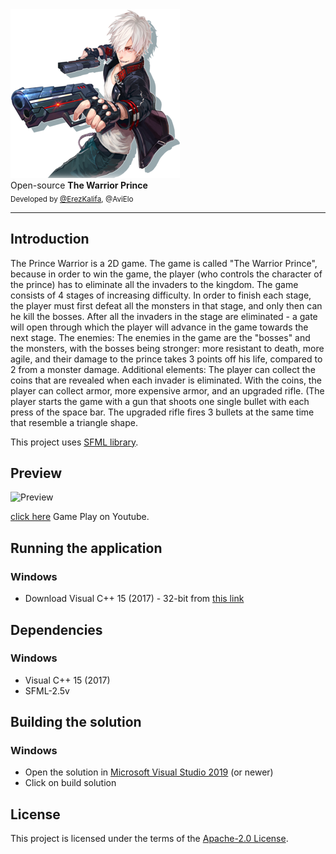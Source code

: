 
<div>
    <a href="https://github.com/erezkalifa/OOP2_The_Warrior_Princes"><img src="https://github.com/erezkalifa/OOP2_The_Warrior_Prince/blob/fe4418bacafb93b02e2f5322cbfde7f99e4dbd64/Screenshots/Warrior%20Price%20Screenshot.png" alt="The Warrior Prince" title="The Warrior Prince"></a>
</div>

<div>
    Open-source <strong>The Warrior Prince</strong>
</div>

<div>
  <sub>
    Developed by <a href="https://github.com/erezkalifa">@ErezKalifa</a>, <a>@AviElo</a>
  </sub>
</div>
<hr/>


## Introduction
The Prince Warrior is a 2D game.
The game is called "The Warrior Prince", because in order to win the game, the player (who controls the character of the prince) has to eliminate all the invaders to the kingdom.
The game consists of 4 stages of increasing difficulty. In order to finish each stage, the player must first defeat all the monsters in that stage, and only then can he kill the bosses. After all the invaders in the stage are eliminated - a gate will open through which the player will advance in the game towards the next stage.
The enemies:
The enemies in the game are the "bosses" and the monsters, with the bosses being stronger: more resistant to death, more agile, and their damage to the prince takes 3 points off his life, compared to 2 from a monster damage.
Additional elements:
The player can collect the coins that are revealed when each invader is eliminated.
With the coins, the player can collect armor, more expensive armor, and an upgraded rifle. (The player starts the game with a gun that shoots one single bullet with each press of the space bar. The upgraded rifle fires 3 bullets at the same time that resemble a triangle shape.

This project uses [SFML library](https://www.sfml-dev.org/download/sfml/2.5.1/).


## Preview
<div>
    <img src="https://github.com/erezkalifa/OOP2_The_Warrior_Prince/blob/fe4418bacafb93b02e2f5322cbfde7f99e4dbd64/Screenshots/Warrior.gif" alt="Preview">
</div>

[click here](https://youtu.be/upOmR2-DD1w) Game Play on Youtube.


## Running the application
### Windows
* Download Visual C++ 15 (2017) - 32-bit from [this link](https://www.sfml-dev.org/files/SFML-2.5.1-windows-vc15-32-bit.zip)

## Dependencies
### Windows
* Visual C++ 15 (2017)
* SFML-2.5v

## Building the solution
### Windows
* Open the solution in [Microsoft Visual Studio 2019](https://www.visualstudio.com/) (or newer)
* Click on build solution

## License
This project is licensed under the terms of the [Apache-2.0 License](./LICENSE).
